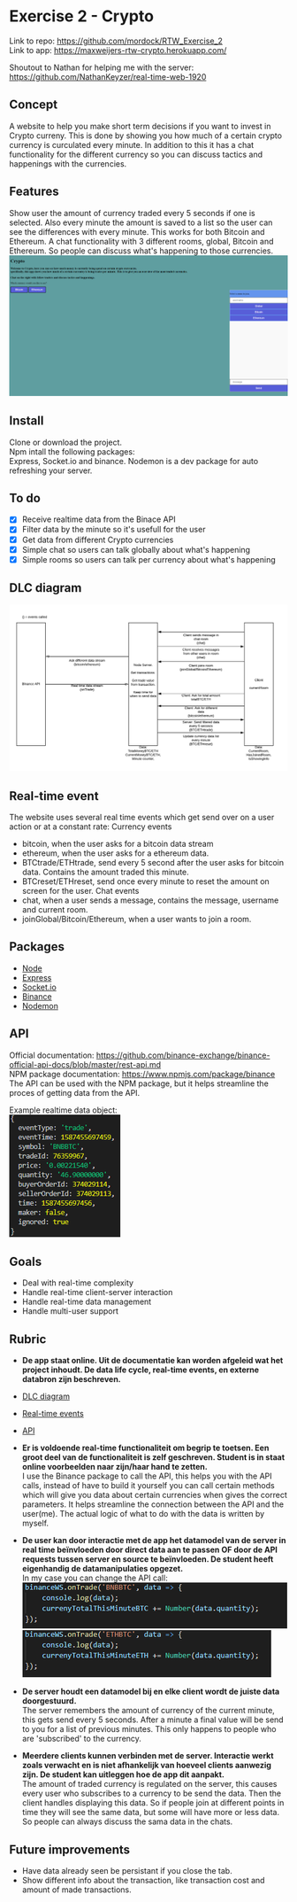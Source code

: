 # Exercise 2 - Crypto

Link to repo: https://github.com/mordock/RTW_Exercise_2  
Link to app: https://maxweijers-rtw-crypto.herokuapp.com/  

Shoutout to Nathan for helping me with the server:  
https://github.com/NathanKeyzer/real-time-web-1920

## Concept
A website to help you make short term decisions if you want to invest in Crypto curreny. This is done by showing you how much of a certain crypto currency is curculated every minute. In addition to this it has a chat functionality for the different currency so you can discuss tactics and happenings with the currencies. 

## Features
Show user the amount of currency traded every 5 seconds if one is selected. Also every minute the amount is saved to a list so the user can see the differences with every minute. This works for both Bitcoin and Ethereum.
A chat functionality with 3 different rooms, global, Bitcoin and Ethereum. So people can discuss what's happening to those currencies.
![alt_text](https://github.com/mordock/real-time-web-1920/blob/master/course/resources/website.png)

## Install
Clone or download the project.   
Npm intall the following packages:  
Express, Socket.io and binance.
Nodemon is a dev package for auto refreshing your server.    

## To do 

- [x] Receive realtime data from the Binace API
- [x] Filter data by the minute so it's usefull for the user
- [x] Get data from different Crypto currencies
- [x] Simple chat so users can talk globally about what's happening
- [x] Simple rooms so users can talk per currency about what's happening

## DLC diagram
![alt_text](https://github.com/mordock/real-time-web-1920/blob/master/course/resources/Blank%20Diagram.png)

## Real-time event
The website uses several real time events which get send over on a user action or at a constant rate:
Currency events
- bitcoin, when the user asks for a bitcoin data stream
- ethereum, when the user asks for a ethereum data.
- BTCtrade/ETHtrade, send every 5 second after the user asks for bitcoin data. Contains the amount traded this minute.
- BTCreset/ETHreset, send once every minute to reset the amount on screen for the user.
Chat events
- chat, when a user sends a message, contains the message, username and current room.
- joinGlobal/Bitcoin/Ethereum, when a user wants to join a room.

## Packages
- [Node](https://nodejs.org/)
- [Express](https://expressjs.com/)
- [Socket.io](https://socket.io/)
- [Binance](https://www.npmjs.com/package/binance)
- [Nodemon](https://www.npmjs.com/package/nodemon)

## API
Official documentation: https://github.com/binance-exchange/binance-official-api-docs/blob/master/rest-api.md  
NPM package documentation: https://www.npmjs.com/package/binance  
The API can be used with the NPM package, but it helps streamline the proces of getting data from the API.

Example realtime data object:  
![alt_text](https://github.com/mordock/real-time-web-1920/blob/master/course/resources/Object.png)

## Goals

- Deal with real-time complexity
- Handle real-time client-server interaction
- Handle real-time data management
- Handle multi-user support

## Rubric
- **De app staat online. Uit de documentatie kan worden afgeleid wat het project inhoudt. De data life cycle, real-time events, en externe databron zijn beschreven.**  
- [DLC diagram](#DLC-diagram)
- [Real-time events](#Real-time-event)
- [API](#API)  

-	**Er is voldoende real-time functionaliteit om begrip te toetsen. Een groot deel van de functionaliteit is zelf geschreven. Student is in staat online voorbeelden naar zijn/haar hand te zetten.**  
I use the Binance package to call the API, this helps you with the API calls, instead of have to build it yourself you can call certain methods which will give you data about certain currencies when gives the correct parameters. It helps streamline the connection between the API and the user(me).
The actual logic of what to do with the data is written by myself. 

- **De user kan door interactie met de app het datamodel van de server in real time beïnvloeden door direct data aan te passen OF door de API requests tussen server en source te beïnvloeden. De student heeft eigenhandig de datamanipulaties opgezet.**  
In my case you can change the API call:  
![alt_text](https://github.com/mordock/real-time-web-1920/blob/master/course/resources/btc.png)  
![alt_text](https://github.com/mordock/real-time-web-1920/blob/master/course/resources/eth.png)

- **De server houdt een datamodel bij en elke client wordt de juiste data doorgestuurd.**  
The server remembers the amount of currency of the current minute, this gets send every 5 seconds. After a minute a final value will be send to you for a list of previous minutes. This only happens to people who are 'subscribed' to the currency. 

- **Meerdere clients kunnen verbinden met de server. Interactie werkt zoals verwacht en is niet afhankelijk van hoeveel clients aanwezig zijn. De student kan uitleggen hoe de app dit aanpakt.**  
The amount of traded currency is regulated on the server, this causes every user who subscribes to a currency to be send the data. Then the client handles displaying this data. So if people join at different points in time they will see the same data, but some will have more or less data. So people can always discuss the sama data in the chats. 

## Future improvements  
- Have data already seen be persistant if you close the tab.  
- Show different info about the transaction, like transaction cost and amount of made transactions.  

[rubric]: https://docs.google.com/spreadsheets/d/e/2PACX-1vSd1I4ma8R5mtVMyrbp6PA2qEInWiOialK9Fr2orD3afUBqOyvTg_JaQZ6-P4YGURI-eA7PoHT8TRge/pubhtml
